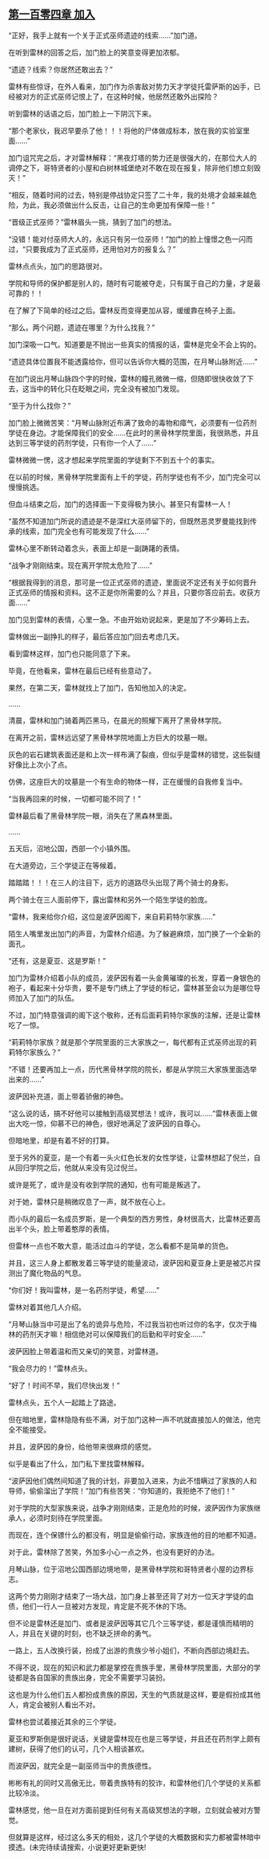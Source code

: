 ## [第一百零四章 加入](https://www.xxbiquge.com/11_11222/8740948.html)


  “正好，我手上就有一个关于正式巫师遗迹的线索……”加门道。

  在听到雷林的回答之后，加门脸上的笑意变得更加浓郁。

  “遗迹？线索？你居然还敢出去？”

  雷林有些惊讶，在外人看来，加门作为杀害敌对势力天才学徒托雷萨斯的凶手，已经被对方的正式巫师记恨上了，在这种时候，他居然还敢外出探险？

  听到雷林的话语之后，加门脸上一下阴沉下来。

  “那个老家伙，我迟早要杀了他！！！将他的尸体做成标本，放在我的实验室里面……”

  加门诅咒完之后，才对雷林解释：“黑夜灯塔的势力还是很强大的，在那位大人的调停之下，哥特贤者的小屋和白树林城堡绝对不敢在现在报复，除非他们想立刻毁灭！”

  “相反，随着时间的过去，特别是停战协定只签了二十年，我的处境才会越来越危险，为此，我必须做出什么反击，让自己的生命更加有保障一些！”

  “晋级正式巫师？”雷林眉头一挑，猜到了加门的想法。

  “没错！能对付巫师大人的，永远只有另一位巫师！”加门的脸上憧憬之色一闪而过，“只要我成为了正式巫师，还用怕对方的报复么？”

  雷林点点头，加门的思路很对。

  学院和导师的保护都是别人的，随时有可能被夺走，只有属于自己的力量，才是最可靠的！！

  在了解了下简单的经过之后。雷林反而变得更加从容，缓缓靠在椅子上面。

  “那么。两个问题，遗迹在哪里？为什么找我？”

  加门深吸一口气。知道要是不抛出一些真实的情报的话，雷林是完全不会上钩的。

  “遗迹具体位置我不能透露给你，但可以告诉你大概的范围，在月琴山脉附近……”

  在加门说出月琴山脉四个字的时候，雷林的瞳孔微微一缩，但随即很快收敛了下去，这当中的转化只在眨眼之间，完全没有被加门发现。

  “至于为什么找你？”

  加门脸上微微苦笑：“月琴山脉附近布满了致命的毒物和瘴气，必须要有一位药剂学徒在身边。才能保障我们的安全……在此时的黑骨林学院里面，我很熟悉，并且达到三等学徒的药剂学徒，只有你一个人了……”

  雷林微微一愣，这才想起来学院里面的学徒剩下不到五十个的事实。

  在以前的时候，黑骨林学院里面有上千的学徒，药剂学徒也有不少，加门完全可以慢慢挑选。

  但血斗结束之后，加门的选择面一下变得极为狭小。甚至只有雷林一人！

  “虽然不知道加门所说的遗迹是不是深红大巫师留下的，但既然恶灵罗曼能找到传承的线索，加门完全也有可能发现了什么……”

  雷林心里不断转动着念头，表面上却是一副踌躇的表情。

  “战争才刚刚结束。现在离开学院太危险了……”

  “根据我得到的消息，那可是一位正式巫师的遗迹，里面说不定还有关于如何晋升正式巫师的情报和资料。这不正是你所需要的么？并且，只要你答应前去。收获方面……”

  加门见到雷林的表情，心里一急。不由开始劝说起来，更是加了不少筹码上去。

  雷林做出一副挣扎的样子，最后答应加门回去考虑几天。

  看到雷林这样，加门也只能同意了下来。

  毕竟，在他看来，雷林在最后已经有些意动了。

  果然，在第二天，雷林就找上了加门，告知他加入的决定。

  ……

  清晨，雷林和加门骑着两匹黑马，在晨光的照耀下离开了黑骨林学院。

  在离开之前，雷林远远望了黑骨林学院地面上方巨大的坟墓一眼。

  灰色的岩石建筑表面还是和上次一样布满了裂痕，但似乎是雷林的错觉，这些裂缝好像比上次小了点。

  仿佛，这座巨大的坟墓是一个有生命的物体一样，正在缓慢的自我修复当中。

  “当我再回来的时候，一切都可能不同了！”

  雷林最后看了黑骨林学院一眼，消失在了黑森林里面。

  ……

  五天后，沼地公国，西部一个小镇外围。

  在大道旁边，三个学徒正在等候着。

  踏踏踏！！！在三人的注目下，远方的道路尽头出现了两个骑士的身影。

  两个骑士在三人面前停下，露出雷林和另外一个陌生学徒的脸庞。

  “雷林，我来给你介绍，这位是波萨因阁下，来自莉莉特尔家族……”

  陌生人嘴里发出加门的声音，为雷林介绍道。为了躲避麻烦，加门换了一个全新的面孔。

  “还有，这是夏亚、这是罗斯！”

  加门为雷林介绍着小队的成员，波萨因有着一头金黄璀璨的长发，穿着一身银色的袍子，看起来十分华贵，要不是专门绣上了学徒的标记，雷林甚至会以为是哪位导师加入了加门的队伍。

  不过，加门特意强调的阁下这个敬称，还有后面莉莉特尔家族的注解，还是让雷林吃了一惊。

  “莉莉特尔家族？就是那个学院里面的三大家族之一，每代都有正式巫师出现的莉莉特尔家族么？”

  “不错！还要再加上一点，历代黑骨林学院的院长，都是从学院三大家族里面选举出来的……”

  波萨因补充道，面上带着骄傲的神色。

  “这么说的话，搞不好他可以接触到高级冥想法！或许，我可以……”雷林表面上做出大吃一惊，仰慕不已的神色，很好地满足了波萨因的自尊心。

  但暗地里，却是有着不好的打算。

  至于另外的夏亚，是一个有着一头火红色长发的女性学徒，让雷林想起了倪兰，自从回归学院之后，他就从来没有见过倪兰。

  或许是死了，或许是没有收到学院的通知，也有可能是叛逃了。

  对于她，雷林只是稍微叹息了一声，就不放在心上。

  而小队的最后一名成员罗斯，是一个典型的西方男性，身材很高大，比雷林还要高出半个头，脸上带着憨厚的表情。

  但雷林一点也不敢大意，能活过血斗的学徒，怎么看都不是简单的货色。

  并且，这三人身上都散发着三等学徒的能量波动，波萨因和夏亚身上更是被芯片探测出了魔化物品的气息。

  “你们好！我叫雷林，是一名药剂学徒，希望……”

  雷林对着其他几人介绍。

  “月琴山脉当中可是出了名的诡异与危险，不过我当初也听过你的名字，仅次于梅林的药剂天才嘛！相信绝对可以保障我们的后勤和平时安全……”

  波萨因脸上带着温和而又亲切的笑意，对雷林道。

  “我会尽力的！”雷林点头。

  “好了！时间不早，我们尽快出发！”

  雷林点头，五个人一起踏上了路途。

  但在暗地里，雷林隐隐有些不满，对于加门这种一声不吭就直接加人的做法，他完全不能接受。

  并且，波萨因的身份，给他带来很麻烦的感觉。

  似乎是看出了什么，加门私下里找雷林解释。

  “波萨因他们偶然间知道了我的计划，非要加入进来，为此不惜瞒过了家族的人和导师，偷偷溜出了学院！”加门有些苦笑：“你知道的，我拒绝不了他们！”

  对于学院的大型家族来说，战争才刚刚结束，正是危险的时候，波萨因作为家族继承人，必须时刻待在学院里面。

  而现在，连个保镖什么的都没有，明显是偷偷行动，家族连他的目的地都不知道。

  对于此，雷林除了苦笑，外加多小心一点之外，也没有更好的办法。

  月琴山脉，位于沼地公国西部边境地带，是黑骨林学院和哥特贤者小屋的边界标志。

  这两个势力刚刚才结束了一场大战，加门身上甚至还背了对方一位天才学徒的血债，他们一行人一旦被对方发现，肯定是不死不休的下场。

  但不论是雷林还是加门、或者是波萨因等其它几个三等学徒，都是谨慎而精明的人，并且在关键的时刻，也不缺乏拼命的勇气。

  一路上，五人改换行装，扮成了出游的贵族少爷小姐们，不断向西部边境赶去。

  不得不说，现在的知识和武力都是掌控在贵族手里，黑骨林学院里面，大部分的学徒都是各自国家的贵族出身，完全不需要学习装扮。

  这也是为什么他们五人都扮成贵族的原因，天生的气质就是这样，要是假扮成其他人，肯定会被别人看出不对。

  雷林也尝试着接近其余的三个学徒。

  夏亚和罗斯倒是很好说话，关键是雷林现在也是三等学徒，并且还在药剂学上颇有建树，获得了他们的认可，几个人相谈甚欢。

  而波萨因，就完全是一副巫师当中的贵族德性。

  彬彬有礼的同时又高傲无比，带着贵族特有的狡诈，和雷林他们几个学徒的关系都比较冷淡。

  雷林感觉，他一旦在对方面前提到任何有关高级冥想法的字眼，立刻就会被对方警觉。

  但就算是这样，经过这么多天的相处，这几个学徒的大概数据和实力都被雷林暗中摸透。(未完待续请搜索，小说更好更新更快!

